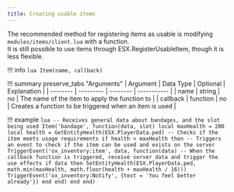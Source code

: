 ```yaml
---
title: Creating usable items
---
```

The recommended method for registering items as usable is modifying `modules/items/client.lua` with a function.  
It is still possible to use items through ESX.RegisterUsableItem, though it is less flexible.

!!! info
	```lua
    Item(name, callback)
	```


!!! summary preserve_tabs "Arguments"
	| Argument | Data Type | Optional | Explanation |
	| -------- | --------- | -------- | ----------- |
	| name     | string    | no       | The name of the item to apply the function to |
	| callback | function  | no       | Creates a function to be triggered when an item is used |


!!! example
	```lua
	-- Receives general data about bandages, and the slot being used
	Item('bandage', function(data, slot)
		local maxHealth = 200
		local health = GetEntityHealth(ESX.PlayerData.ped)
		-- Checks if the item meets usage requirements
		if health < maxHealth then
			-- Triggers an event to check if the item can be used and exists on the server
			TriggerEvent('ox_inventory:item', data, function(data)
				-- When the callback function is triggered, receive server data and trigger the use effects
				if data then
					SetEntityHealth(ESX.PlayerData.ped, math.min(maxHealth, math.floor(health + maxHealth / 16)))
					TriggerEvent('ox_inventory:Notify', {text = 'You feel better already'})
				end
			end)
		end
	end)
	```
